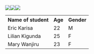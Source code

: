<table>
<tr>
<th>Name of student</th>
<th>Age</th>
<th>Gender</th>
</tr>
<tr>
<td>Eric Karisa</td>
<td>22</td>
<td>M</td>
</tr>
<tr>
<td>Lilian Kigunda</td>
<td>25</td>
<td>F</td>
</tr>
<tr>
<td>Mary Wanjiru</td>
<td>23</td>
<td>F</td>
</tr>
<img src="./images/image1.jpg">
<image src="./classwork/image2.jpg">
<image src="./images/image3.jpg">